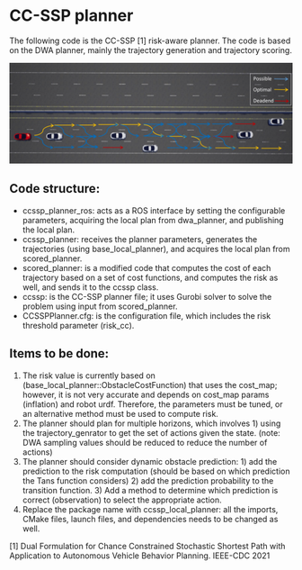 # CC-SSP planner

The following code is the CC-SSP [1] risk-aware planner. The code is based on the DWA planner, mainly the trajectory generation and trajectory scoring.

![ccssp](ccssp_highway.png)

## Code structure:
* ccssp_planner_ros: acts as a ROS interface by setting the configurable parameters, acquiring the local plan from dwa_planner, and publishing the local plan.
* ccssp_planner: receives the planner parameters, generates the trajectories (using base_local_planner), and acquires the local plan from scored_planner.
* scored_planner: is a modified code that computes the cost of each trajectory based on a set of cost functions, and computes the risk as well, and sends it to the ccssp class.
* ccssp: is the CC-SSP planner file; it uses Gurobi solver to solve the problem using input from scored_planner.
* CCSSPPlanner.cfg: is the configuration file, which includes the risk threshold parameter (risk_cc).




## Items to be done:
1. The risk value is currently based on (base_local_planner::ObstacleCostFunction) that uses the cost_map; however, it is not very accurate and depends on cost_map params (inflation) and robot urdf. Therefore, the parameters must be tuned, or an alternative method must be used to compute risk.
2. The planner should plan for multiple horizons, which involves 1) using the trajectory_genrator to get the set of actions given the state. (note: DWA sampling values should be reduced to reduce the number of actions)
3. The planner should consider dynamic obstacle prediction: 1) add the prediction to the risk computation (should be based on which prediction the Tans function considers)  2) add the prediction probability to the transition function. 3) Add a method to determine which prediction is correct (observation) to select the appropriate action.
4. Replace the package name with ccssp_local_planner: all the imports, CMake files, launch files, and dependencies needs to be changed as well.










[1] Dual Formulation for Chance Constrained Stochastic Shortest Path with Application to Autonomous Vehicle Behavior Planning. IEEE-CDC 2021
